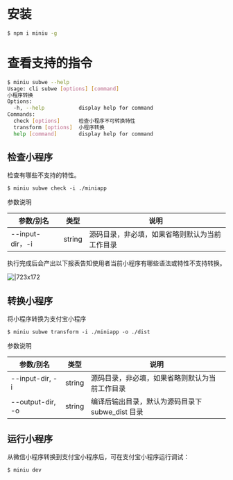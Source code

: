 # 安装

```bash
$ npm i miniu -g
```

# 查看支持的指令

```bash
$ miniu subwe --help
Usage: cli subwe [options] [command]
小程序转换
Options:
  -h, --help           display help for command
Commands:
  check [options]      检查小程序不可转换特性
  transform [options]  小程序转换
  help [command]       display help for command
```

## 检查小程序

检查有哪些不支持的特性。

```shell
$ miniu subwe check -i ./miniapp
```

参数说明

| **参数/别名**   | **类型** | **说明**                                       |
| --------------- | -------- | ---------------------------------------------- |
| --input-dir，-i | string   | 源码目录，非必填，如果省略则默认为当前工作目录 |

执行完成后会产出以下报表告知使用者当前小程序有哪些语法或特性不支持转换。

![|723x172](https://cdn.nlark.com/yuque/0/2021/png/179989/1615453429248-0313b6d0-4b03-4900-a8ee-f0331c7ca893.png#align=left&display=inline&height=195&margin=%5Bobject%20Object%5D&name=image.png&originHeight=389&originWidth=1640&size=51959&status=done&style=none&width=820)

## 转换小程序

将小程序转换为支付宝小程序

```shell
$ miniu subwe transform -i ./miniapp -o ./dist
```

参数说明

| **参数/别名** | **类型** | **说明** |
| --- | --- | --- |
| --input-dir, -i | string | 源码目录，非必填，如果省略则默认为当前工作目录 |
| --output-dir, -o | string | 编译后输出目录，默认为源码目录下 subwe_dist 目录 |

## 运行小程序

从微信小程序转换到支付宝小程序后，可在支付宝小程序运行调试：

```bash
$ miniu dev
```
